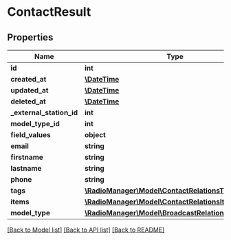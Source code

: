 # ContactResult

## Properties
Name | Type | Description | Notes
------------ | ------------- | ------------- | -------------
**id** | **int** |  | [optional] 
**created_at** | [**\DateTime**](\DateTime.md) |  | [optional] 
**updated_at** | [**\DateTime**](\DateTime.md) |  | [optional] 
**deleted_at** | [**\DateTime**](\DateTime.md) |  | [optional] 
**_external_station_id** | **int** |  | [optional] 
**model_type_id** | **int** |  | 
**field_values** | **object** |  | [optional] 
**email** | **string** |  | [optional] 
**firstname** | **string** |  | 
**lastname** | **string** |  | 
**phone** | **string** |  | [optional] 
**tags** | [**\RadioManager\Model\ContactRelationsTags**](ContactRelationsTags.md) |  | 
**items** | [**\RadioManager\Model\ContactRelationsItems**](ContactRelationsItems.md) |  | [optional] 
**model_type** | [**\RadioManager\Model\BroadcastRelationsModelType**](BroadcastRelationsModelType.md) |  | [optional] 

[[Back to Model list]](../README.md#documentation-for-models) [[Back to API list]](../README.md#documentation-for-api-endpoints) [[Back to README]](../README.md)


